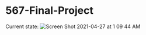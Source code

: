 # 567-Final-Project

Current state:
![Screen Shot 2021-04-27 at 1 09 44 AM](https://user-images.githubusercontent.com/49415344/116188352-47fea080-a6f5-11eb-9ef3-d8ac7c3a763e.png)
